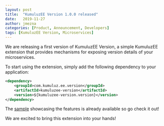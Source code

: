 ```yaml
---
layout: post
title:  "KumuluzEE Version 1.0.0 released"
date:   2019-11-27
author: jmezna
categories: [Product, Announcement, Developers]
tags: [KumuluzEE Version, Microservices]
---
```


We are releasing a first version of KumuluzEE Version, a simple KumuluzEE extension that provides mechanisms for exposing version details of your microservices.

<!--more-->

To start using the extension, simply add the following dependency to your application:

```xml
<dependency>
    <groupId>com.kumuluz.ee.version</groupId>
    <artifactId>kumuluzee-version</artifactId>
    <version>${kumuluzee-version.version}</version>
</dependency>
```

The [sample](https://github.com/kumuluz/kumuluzee-samples/tree/master/kumuluzee-version) showcasing the features is already available so go check it out! 

We are excited to bring this extension into your hands!
